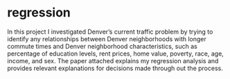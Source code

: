 # regression

In this project I investigated Denver’s current traffic problem by trying to identify any relationships between Denver neighborhoods 
with longer commute times and Denver neighborhood characteristics, such as percentage of education levels, 
rent prices, home value, poverty, race, age, income, and sex. The paper attached explains my regression analysis and provides relevant 
explanations for decisions made through out the process. 

